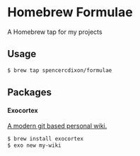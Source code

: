 # Homebrew Formulae

A Homebrew tap for my projects

## Usage

```sh
$ brew tap spencercdixon/formulae
```

## Packages

#### Exocortex

[A modern git based personal wiki.](https://github.com/SpencerCDixon/exocortex)

```sh
$ brew install exocortex
$ exo new my-wiki
```
